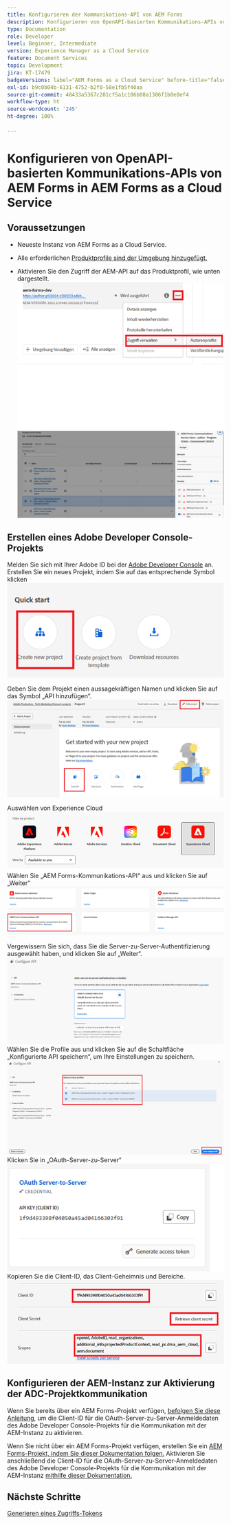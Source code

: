 ```yaml
---
title: Konfigurieren der Kommunikations-API von AEM Forms
description: Konfigurieren von OpenAPI-basierten Kommunikations-APIs von AEM Forms für die Server-zu-Server-Authentifizierung
type: Documentation
role: Developer
level: Beginner, Intermediate
version: Experience Manager as a Cloud Service
feature: Document Services
topic: Development
jira: KT-17479
badgeVersions: label="AEM Forms as a Cloud Service" before-title="false"
exl-id: b9c0b04b-6131-4752-b2f0-58e1fb5f40aa
source-git-commit: 48433a5367c281cf5a1c106b08a1306f1b0e8ef4
workflow-type: ht
source-wordcount: '245'
ht-degree: 100%

---
```


# Konfigurieren von OpenAPI-basierten Kommunikations-APIs von AEM Forms in AEM Forms as a Cloud Service

## Voraussetzungen

* Neueste Instanz von AEM Forms as a Cloud Service.
* Alle erforderlichen [Produktprofile sind der Umgebung hinzugefügt.](https://experienceleague.adobe.com/de/docs/experience-manager-learn/cloud-service/aem-apis/openapis/invoke-api-using-oauth-s2s)

* Aktivieren Sie den Zugriff der AEM-API auf das Produktprofil, wie unten dargestellt.
  ![Produktprofil1](assets/product-profiles1.png)
  ![Produktprofil](assets/product-profiles.png)

## Erstellen eines Adobe Developer Console-Projekts

Melden Sie sich mit Ihrer Adobe ID bei der [Adobe Developer Console](https://developer.adobe.com/console/) an.
Erstellen Sie ein neues Projekt, indem Sie auf das entsprechende Symbol klicken
![Neues Projekt](assets/new-project.png)

Geben Sie dem Projekt einen aussagekräftigen Namen und klicken Sie auf das Symbol „API hinzufügen“.
![Neues Projekt](assets/new-project2.png)

Auswählen von Experience Cloud
![Neues Projekt3](assets/new-project3.png)
Wählen Sie „AEM Forms-Kommunikations-API“ aus und klicken Sie auf „Weiter“
![Neues Projekt4](assets/new-project4.png)

Vergewissern Sie sich, dass Sie die Server-zu-Server-Authentifizierung ausgewählt haben, und klicken Sie auf „Weiter“.
![Neues Projekt5](assets/new-project5.png)
Wählen Sie die Profile aus und klicken Sie auf die Schaltfläche „Konfigurierte API speichern“, um Ihre Einstellungen zu speichern.
![Neues Projekt6](assets/new-project6.png)
Klicken Sie in „OAuth-Server-zu-Server“
![Neues Projekt7](assets/new-project7.png)
Kopieren Sie die Client-ID, das Client-Geheimnis und Bereiche.
![Neues Projekt8](assets/new-project8.png)

## Konfigurieren der AEM-Instanz zur Aktivierung der ADC-Projektkommunikation

Wenn Sie bereits über ein AEM Forms-Projekt verfügen, [befolgen Sie diese Anleitung](https://experienceleague.adobe.com/de/docs/experience-manager-learn/cloud-service/aem-apis/openapis/invoke-api-using-oauth-s2s), um die Client-ID für die OAuth-Server-zu-Server-Anmeldedaten des Adobe Developer Console-Projekts für die Kommunikation mit der AEM-Instanz zu aktivieren.

Wenn Sie nicht über ein AEM Forms-Projekt verfügen, erstellen Sie ein [AEM Forms-Projekt, indem Sie dieser Dokumentation folgen.](https://experienceleague.adobe.com/de/docs/experience-manager-learn/cloud-service/forms/developing-for-cloud-service/getting-started) Aktivieren Sie anschließend die Client-ID für die OAuth-Server-zu-Server-Anmeldedaten des Adobe Developer Console-Projekts für die Kommunikation mit der AEM-Instanz [mithilfe dieser Dokumentation.](https://experienceleague.adobe.com/de/docs/experience-manager-learn/cloud-service/aem-apis/openapis/invoke-api-using-oauth-s2s)


## Nächste Schritte

[Generieren eines Zugriffs-Tokens](./generate-access-token.md)
